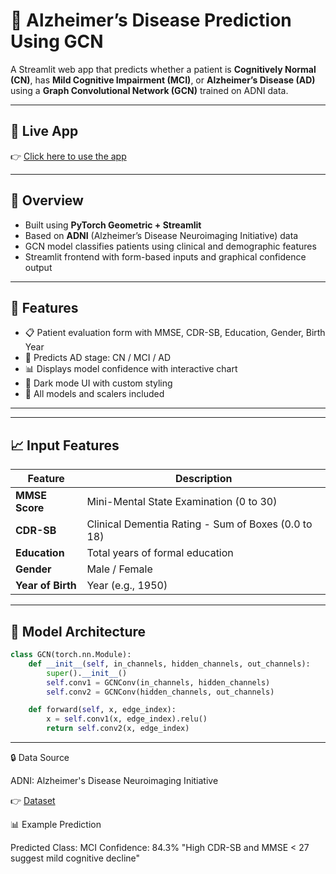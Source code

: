 # 🧠 Alzheimer’s Disease Prediction Using GCN

A Streamlit web app that predicts whether a patient is **Cognitively Normal (CN)**, has **Mild Cognitive Impairment (MCI)**, or **Alzheimer’s Disease (AD)** using a **Graph Convolutional Network (GCN)** trained on ADNI data.

---

## 🔗 Live App

👉 [Click here to use the app](https://varnica-sharma-multi-omics-alzheimer-diagnosis.streamlit.app)

---

## 📌 Overview

- Built using **PyTorch Geometric + Streamlit**
- Based on **ADNI** (Alzheimer’s Disease Neuroimaging Initiative) data
- GCN model classifies patients using clinical and demographic features
- Streamlit frontend with form-based inputs and graphical confidence output

---

## 🚀 Features

- 📋 Patient evaluation form with MMSE, CDR-SB, Education, Gender, Birth Year
- 🧠 Predicts AD stage: CN / MCI / AD
- 📊 Displays model confidence with interactive chart
- 🌙 Dark mode UI with custom styling
- 💾 All models and scalers included

---


---

## 📈 Input Features

| Feature          | Description                                         |
|------------------|-----------------------------------------------------|
| **MMSE Score**   | Mini-Mental State Examination (0 to 30)             |
| **CDR-SB**       | Clinical Dementia Rating - Sum of Boxes (0.0 to 18) |
| **Education**    | Total years of formal education                     |
| **Gender**       | Male / Female                                       |
| **Year of Birth**| Year (e.g., 1950)                                   |

---

## 🧠 Model Architecture

```python
class GCN(torch.nn.Module):
    def __init__(self, in_channels, hidden_channels, out_channels):
        super().__init__()
        self.conv1 = GCNConv(in_channels, hidden_channels)
        self.conv2 = GCNConv(hidden_channels, out_channels)

    def forward(self, x, edge_index):
        x = self.conv1(x, edge_index).relu()
        return self.conv2(x, edge_index)
```

---


🔒 Data Source

ADNI: Alzheimer's Disease Neuroimaging Initiative

👉 [Dataset](https://ida.loni.usc.edu)

📊 Example Prediction

Predicted Class: MCI
Confidence: 84.3%
"High CDR-SB and MMSE < 27 suggest mild cognitive decline"

